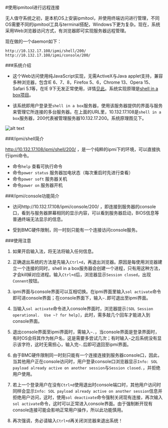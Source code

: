 ﻿
#使用ipmitool进行远程连接

无人值守系统之初，是本机OS上安装ipmitool，并使用终端访问进行管理，不同OS需要不同的ipmitool工具与terminal搭配，Windows下更为复杂。现在，系统采用Web浏览器访问方式，有浏览器即可实现服务器远程管理。

现在做的一个daemon如下：

    http://10.132.17.108/ipmi/shell/200/
    http://10.132.17.108/ipmi/console/200/

###系统介绍

+ 这个Web访问使用纯JavaScript实现，无需ActiveX与Java applet支持，兼容多种浏览器，包含IE 6、7、8，Firefox 5、6，Chrome 13、Opera 15、Safari 5.1等，在IE 9下无发正常使用，详情[见此][1]。系统实现原理是[shell in a box项目][2]。

+ 该系统即用户登录至`shell in a box`服务器，使用该服务器提供的界面与服务来管理它所连接的多台服务器。在上面的URL里，10.132.17.108是`shell in a box`服务器，200代表被管理服务器10.132.17.200。系统原理图见下。

![alt text][3]

###/ipmi/shell简介

http://10.132.17.108/ipmi/shell/200/ ，是一个纯粹的ipmi下的环境，可以直接执行ipmi命令。

+ 命令`help`          查看可执行命令
+ 命令`power status`  服务器加电状态（每次重启时先进行查看）
+ 命令`power soft`    服务器关机
+ 命令`power on`      服务器开机

###/ipmi/console功能简介

+ 访问http://10.132.17.108/ipmi/console/200/ ，即连接到服务器的console口，看到与服务器屏幕相同的显示内容，可以看到服务器启动，BIOS信息等普通终端无法显示的信息。

+ 受到BMC硬件限制，同一时刻只能有一个连接访问console服务。


###使用注意


1. 如果开启输入法，将无法将输入任何信息。

1. 正确退出系统的方法是先输入`Ctrl+d`，再退出浏览器。原因是每使用浏览器建立一个连接的同时，shell in a box服务器会创建一个进程，只有用这种方法，才会kill掉对应进程。输入`Ctrl+d`后，浏览器显示`Session closed`，出现`Connent`按钮。

1. ipmi界面与console界面可以互相切换。在ipmi界面里输入`sol activate`命令即可进console界面；在console界面下，输入`~.`即可退出至ipmi界面。

1. 当输入`sol activate`命令进入console界面时，浏览器提示`[SOL Session operational.  Use ~? for help]`，此时，需多敲几个回车才能进入到console界面。

1. 退出console界面至ipmi界面时，需输入`~.`，当console界面是登录界面时，有时OS会将其作为帐户名，这是需要多尝试几次；有时输入`~`之后系统没有显示该字符，这时无需担心，输入完`~.`后即可退回至ipmi界面。

1. 由于BMC硬件限制同一时刻只能有一个连接连接到服务器console口，因此，当其他用户正在console访问时，用户登录console口浏览器显示`Info: SOL payload already active on another session`与`Session closed.`，并拒绝用户使用。

1. 若上一个登录用户在没有`Ctrl+d`使用退出时console端口时，其他用户访问时同样会显示`Info: SOL payload already active on another session`信息并拒绝用户访问，这时，使用`sol deactivate`命令强制关闭现有连接，再次输入`sol activate`命令，这时可以正常进入console界面。由于强制断开现有console连接可能会影响正常用户操作，所以此功能慎用。

1. 再次强调，务必请输入`Ctrl+d`再关闭浏览器来退出系统！


[1]: http://code.google.com/p/shellinabox/issues/detail?id=118&q=ie9
[2]: http://code.google.com/p/shellinabox/
[3]: http://images.proadm.net/shell_in_a_box_system.jpg "图1 系统结构"

